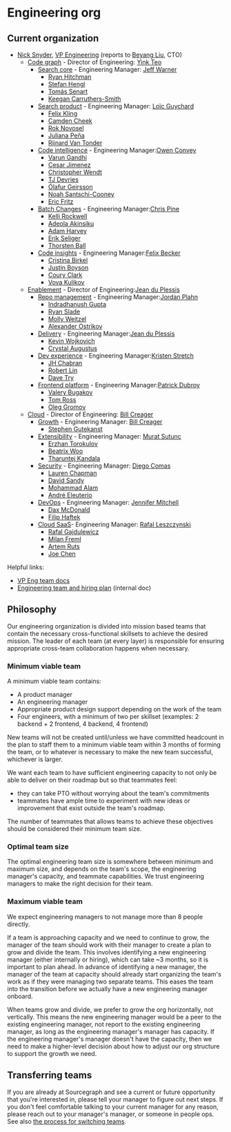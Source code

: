 # Engineering org

## Current organization

- [Nick Snyder](index.md#nick-snyder), [VP Engineering](./roles.md#vp-engineering) (reports to [Beyang Liu](../../team/index.md#beyang-liu), CTO)
  - [Code graph](./code-graph/index.md) - Director of Engineering: [Yink Teo](../../team/index.md#yink-teo)
    - [Search core](./code-graph/search/core.md) - Engineering Manager: [Jeff Warner](../../team/index.md#jeff-warner)
      - [Ryan Hitchman](../../team/index.md#ryan-hitchman)
      - [Stefan Hengl](../../team/index.md#stefan-hengl)
      - [Tomás Senart](../../team/index.md#tomás-senart)
      - [Keegan Carruthers-Smith](../../team/index.md#keegan-carruthers-smith)
    - [Search product](./code-graph/search/product.md) - Engineering Manager: [Loïc Guychard](../../team/index.md#loïc-guychard)
      - [Felix Kling](../../team/index.md#felix-kling)
      - [Camden Cheek](../../team/index.md#camden-cheek)
      - [Rok Novosel](../../team/index.md#rok-novosel)
      - [Juliana Peña](../../team/index.md#juliana-peña)
      - [Rijnard Van Tonder](../../team/index.md#rijnard-van-tonder)
    - [Code intelligence](./code-graph/code-intelligence/index.md) - Engineering Manager:[Owen Convey](../../team/index.md#owen-convey)
      - [Varun Gandhi](../../team/index.md#varun-gandhi)
      - [Cesar Jimenez](../../team/index.md#cesar-jimenez)
      - [Christopher Wendt](../../team/index.md#christopher-wendt)
      - [TJ Devries](../../team/index.md#tj-devries)
      - [Ólafur Geirsson](../../team/index.md#ólafur-páll-geirsson)
      - [Noah Santschi-Cooney](../../team/index.md#noah-santschi-cooney)
      - [Eric Fritz](../../team/index.md#eric-fritz)
    - [Batch Changes](./code-graph/batch-changes/index.md) - Engineering Manager:[Chris Pine](../../team/index.md#chris-pine)
      - [Kelli Rockwell](../../team/index.md#kelli-rockwell)
      - [Adeola Akinsiku](../../team/index.md#adeola-akinsiku)
      - [Adam Harvey](../../team/index.md#adam-harvey)
      - [Erik Seliger](../../team/index.md#erik-seliger)
      - [Thorsten Ball](../../team/index.md#thorsten-ball)
    - [Code insights](./code-graph/code-insights/index.md) - Engineering Manager:[Felix Becker](../../team/index.md#felix-becker)
      - [Cristina Birkel](../../team/index.md#cristina-birkel)
      - [Justin Boyson](../../team/index.md#justin-boyson)
      - [Coury Clark](../../team/index.md#coury-clark)
      - [Vova Kulikov](../../team/index.md#vova-kulikov)
  - [Enablement](./enablement/index.md) - Director of Engineering:[Jean du Plessis](../../team/index.md#jean-du-plessis)
    - [Repo management](./enablement/repo-management/index.md) - Engineering Manager:[Jordan Plahn](../../team/index.md#jordan-plahn)
      - [Indradhanush Gupta](../../team/index.md#indradhanush-gupta)
      - [Ryan Slade](../../team/index.md#ryan-slade)
      - [Molly Weitzel](../../team/index.md#molly-weitzel)
      - [Alexander Ostrikov](../../team/index.md#alexander-ostrikov)
    - [Delivery](./enablement/delivery/index.md) - Engineering Manager:[Jean du Plessis](../../team/index.md#jean-du-plessis)
      - [Kevin Wojkovich](../../team/index.md#kevin-wojkovich)
      - [Crystal Augustus](../../team/index.md#crystal-augustus)
    - [Dev experience](./enablement/dev-experience/index.md) - Engineering Manager:[Kristen Stretch](../../team/index.md#kristen-stretch)
      - [JH Chabran](../../team/index.md#jh-chabran)
      - [Robert Lin](../../team/index.md#robert-lin)
      - [Dave Try](../../team/index.md#dave-try)
    - [Frontend platform](./enablement/frontend-platform/index.md) - Engineering Manager:[Patrick Dubroy](../../team/index.md#patrick-dubroy)
      - [Valery Bugakov](../../team/index.md#valery-bugakov)
      - [Tom Ross](../../team/index.md#tom-ross)
      - [Oleg Gromov](../../team/index.md#oleg-gromov)
  - [Cloud](./cloud/index.md) - Director of Engineering: [Bill Creager](../../team/index.md#bill-creager)
    - [Growth](./cloud/growth/index.md) - Engineering Manager: [Bill Creager](../../team/index.md#bill-creager)
      - [Stephen Gutekanst](../../team/index.md#stephen-gutekanst)
    - [Extensibility](./cloud/extensibility/index.md) - Engineering Manager: [Murat Sutunc](../../team/index.md#murat-sutunc)
      - [Erzhan Torokulov](../../team/index.md#erzhan-torokulov)
      - [Beatrix Woo](../../team/index.md#beatrix-woo)
      - [Tharuntej Kandala](../../team/index.md#tharuntej-kandala)
    - [Security](./cloud/security/index.md) - Engineering Manager: [Diego Comas](../../team/index.md#diego-comas)
      - [Lauren Chapman](../../team/index.md#lauren-chapman)
      - [David Sandy](../../team/index.md#david-sandy)
      - [Mohammad Alam](../../team/index.md#mohammad-umer-alam)
      - [André Eleuterio](../../team/index.md#andré-eleuterio)
    - [DevOps](./cloud/devops/index.md) - Engineering Manager: [Jennifer Mitchell](../../team/index.md#jennifer-mitchell)
      - [Dax McDonald](../../team/index.md#dax-mcdonald)
      - [Filip Haftek](../../team/index.md#filip-haftek)
    - [Cloud SaaS](./cloud/saas/index.md)- Engineering Manager: [Rafal Leszczynski](../../team/index.md#rafal-leszczynski)
      - [Rafal Gajdulewicz](../../team/index.md#rafal-gajdulewicz)
      - [Milan Freml](../../team/index.md#mila-freml)
      - [Artem Ruts](../../team/index.md#artem-ruts)
      - [Joe Chen](../../team/index.md#joe-chen)

Helpful links:

- [VP Eng team docs](vpe/index.md)
- [Engineering team and hiring plan](https://docs.google.com/spreadsheets/d/1CIQYQDN2KFyHMmPEx3FqubapyXyapFp0B_DoDJtWvm8/edit#gid=0) (internal doc)

## Philosophy

Our engineering organization is divided into mission based teams that contain the necessary cross-functional skillsets to achieve the desired mission. The leader of each team (at every layer) is responsible for ensuring appropriate cross-team collaboration happens when necessary.

### Minimum viable team

A minimum viable team contains:

- A product manager
- An engineering manager
- Appropriate product design support depending on the work of the team
- Four engineers, with a minimum of two per skillset (examples: 2 backend + 2 frontend, 4 backend, 4 frontend)

New teams will not be created until/unless we have committed headcount in the plan to staff them to a minimum viable team within 3 months of forming the team, or to whatever is necessary to make the new team successful, whichever is larger.

We want each team to have sufficient engineering capacity to not only be able to deliver on their roadmap but so that teammates feel:

- they can take PTO without worrying about the team's commitments
- teammates have ample time to experiment with new ideas or improvement that exist outside the team's roadmap.

The number of teammates that allows teams to achieve these objectives should be considered their minimum team size.

### Optimal team size

The optimal engineering team size is somewhere between minimum and maximum size, and depends on the team's scope, the engineering manager's capacity, and teammate capabilities. We trust engineering managers to make the right decision for their team.

### Maximum viable team

We expect engineering managers to not manage more than 8 people directly.

If a team is approaching capacity and we need to continue to grow, the manager of the team should work with their manager to create a plan to grow and divide the team. This involves identifying a new engineering manager (either internally or hiring), which can take ~3 months, so it is important to plan ahead. In advance of identifying a new manager, the manager of the team at capacity should already start organizing the team's work as if they were managing two separate teams. This eases the team into the transition before we actually have a new engineering manager onboard.

When teams grow and divide, we prefer to grow the org horizontally, not vertically. This means the new engineering manager would be a peer to the existing engineering manager, not report to the existing engineering manager, as long as the engineering manager's manager has capacity. If the engineering manager's manager doesn't have the capacity, then we need to make a higher-level decision about how to adjust our org structure to support the growth we need.

## Transferring teams

If you are already at Sourcegraph and see a current or future opportunity that you're interested in, please tell your manager to figure out next steps. If you don't feel comfortable talking to your current manager for any reason, please reach out to your manager's manager, or someone in people ops. See also [the process for switching teams](../../company-info-and-process/working-at-sourcegraph/switching-teams.md).
